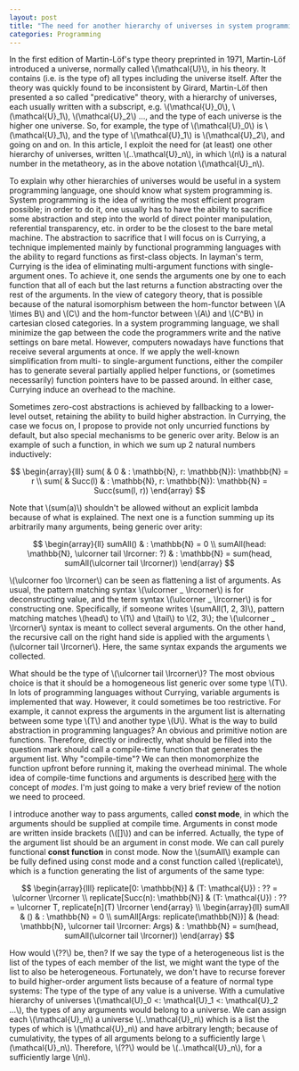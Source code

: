 ```yaml
---
layout: post
title: "The need for another hierarchy of universes in system programming languages"
categories: Programming
---
```


In the first edition of Martin-Löf's type theory preprinted in 1971, Martin-Löf introduced a universe, normally called \\(\mathcal{U}\\), in his theory.
It contains (i.e. is the type of) all types including the universe itself.
After the theory was quickly found to be inconsistent by Girard, Martin-Löf then presented a so called "predicative" theory, with a hierarchy of universes, each usually written with a subscript, e.g. \\(\mathcal{U}_0\\), \\(\mathcal{U}_1\\), \\(\mathcal{U}_2\\) ..., and the type of each universe is the higher one universe.
So, for example, the type of \\(\mathcal{U}_0\\) is \\(\mathcal{U}_1\\), and the type of \\(\mathcal{U}_1\\) is \\(\mathcal{U}_2\\), and going on and on.
In this article, I exploit the need for (at least) one other hierarchy of universes, written \\(..\mathcal{U}_n\\), in which \\(n\\) is a natural number in the metatheory, as in the above notation \\(\mathcal{U}_n\\).

To explain why other hierarchies of universes would be useful in a system programming language, one should know what system programming is.
System programming is the idea of writing the most efficient program possible; in order to do it, one usually has to have the ability to sacrifice some abstraction and step into the world of direct pointer manipulation, referential transparency, etc. in order to be the closest to the bare metal machine.
The abstraction to sacrifice that I will focus on is Currying, a technique implemented mainly by functional programming languages with the ability to regard functions as first-class objects.
In layman's term, Currying is the idea of eliminating multi-argument functions with single-argument ones.
To achieve it, one sends the arguments one by one to each function that all of each but the last returns a function abstracting over the rest of the arguments.
In the view of category theory, that is possible because of the natural isomorphism between the hom-functor between \\(A \times B\\) and \\(C\\) and the hom-functor between \\(A\\) and \\(C^B\\) in cartesian closed categories.
In a system programming language, we shall minimize the gap between the code the programmers write and the native settings on bare metal.
However, computers nowadays have functions that receive several arguments at once.
If we apply the well-known simplification from multi- to single-argument functions, either the compiler has to generate several partially applied helper functions, or (sometimes necessarily) function pointers have to be passed around.
In either case, Currying induce an overhead to the machine.

Sometimes zero-cost abstractions is achieved by fallbacking to a lower-level outset, retaining the ability to build higher abstraction.
In Currying, the case we focus on, I propose to provide not only uncurried functions by default, but also special mechanisms to be generic over arity.
Below is an example of such a function, in which we sum up 2 natural numbers inductively:

$$
\begin{array}{lll}
sum( & 0       & : \mathbb{N}, r: \mathbb{N}): \mathbb{N} = r \\
sum( & Succ(l) & : \mathbb{N}, r: \mathbb{N}): \mathbb{N} = Succ(sum(l, r))
\end{array}
$$

Note that \\(sum(a)\\) shouldn't be allowed without an explicit lambda because of what is explained.
The next one is a function summing up its arbitrarily many arguments, being generic over arity:

$$
\begin{array}{ll}
sumAll()                              & : \mathbb{N} = 0 \\
sumAll(head: \mathbb{N}, \ulcorner tail \lrcorner: ?) & : \mathbb{N} = sum(head, sumAll(\ulcorner tail \lrcorner))
\end{array}
$$

\\(\ulcorner foo \lrcorner\\) can be seen as flattening a list of arguments.
As usual, the pattern matching syntax \\(\ulcorner _ \lrcorner\\) is for deconstructing value, and the term syntax \\(\ulcorner _ \lrcorner\\) is for constructing one.
Specifically, if someone writes \\(sumAll(1, 2, 3)\\), pattern matching matches \\(head\\) to \\(1\\) and \\(tail\\) to \\(2, 3\\); the \\(\ulcorner _ \lrcorner\\) syntax is meant to collect several arguments.
On the other hand, the recursive call on the right hand side is applied with the arguments \\(\ulcorner tail \lrcorner\\).
Here, the same syntax expands the arguments we collected.

What should be the type of \\(\ulcorner tail \lrcorner\\)?
The most obvious choice is that it should be a homogeneous list generic over some type \\(T\\).
In lots of programming languages without Currying, variable arguments is implemented that way.
However, it could sometimes be too restrictive.
For example, it cannot express the arguments in the argument list is alternating between some type \\(T\\) and another type \\(U\\).
What is the way to build abstraction in programming languages?
An obvious and primitive notion are functions.
Therefore, directly or indirectly, what should be filled into the question mark should call a compile-time function that generates the argument list.
Why "compile-time"?
We can then monomorphize the function upfront before running it, making the overhead minimal.
The whole idea of compile-time functions and arguments is described [here](http://andyshiue.github.io/programming/2016/05/01/modes.html) with the concept of *modes*.
I'm just going to make a very brief review of the notion we need to proceed.

I introduce another way to pass arguments, called **const mode**, in which the arguments should be supplied at compile time.
Arguments in const mode are written inside brackets (\\([]\\)) and can be inferred.
Actually, the type of the argument list should be an argument in const mode.
We can call purely functional **const function** in const mode.
Now the \\(sumAll\\) example can be fully defined using const mode and a const function called \\(replicate\\), which is a function generating the list of arguments of the same type:

$$
\begin{array}{lll}
replicate[0: \mathbb{N}]       & (T: \mathcal{U}) : ?? = \ulcorner  \lrcorner \\
replicate[Succ(n): \mathbb{N}] & (T: \mathcal{U}) : ?? = \ulcorner T, replicate[n](T) \lrcorner
\end{array} \\
\begin{array}{ll}
sumAll                              & ()                                                 & : \mathbb{N} = 0 \\
sumAll[Args: replicate(\mathbb{N})] & (head: \mathbb{N}, \ulcorner tail \lrcorner: Args) & : \mathbb{N} = sum(head, sumAll(\ulcorner tail \lrcorner))
\end{array}
$$

How would \\(??\\) be, then?
If we say the type of a heterogeneous list is the list of the types of each member of the list, we might want the type of the list to also be heterogeneous.
Fortunately, we don't have to recurse forever to build higher-order argument lists because of a feature of normal type systems:
The type of the type of any value is a universe.
With a cumulative hierarchy of universes \\(\mathcal{U}_0 <: \mathcal{U}_1 <: \mathcal{U}_2 ...\\), the types of any arguments would belong to a universe.
We can assign each \\(\mathcal{U}_n\\) a universe \\(..\mathcal{U}_n\\) which is a list the types of which is \\(\mathcal{U}_n\\) and have arbitrary length; because of cumulativity, the types of all arguments belong to a sufficiently large \\(\mathcal{U}_n\\).
Therefore, \\(??\\) would be \\(..\mathcal{U}_n\\), for a sufficiently large \\(n\\).
